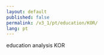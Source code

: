 ```yaml
---
layout: default
published: false
permalink: /v3_1/pt/education/KOR/
lang: pt
---
```


education analysis KOR
